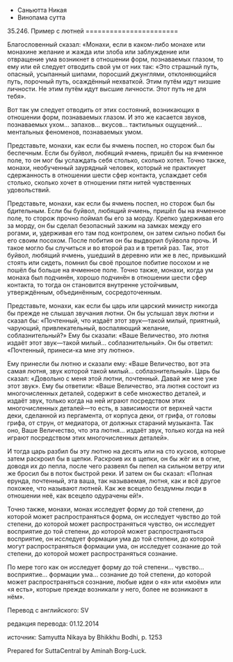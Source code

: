 









* Саньютта Никая
* Винопама сутта


35\.246\. Пример с лютней
\=\=\=\=\=\=\=\=\=\=\=\=\=\=\=\=\=\=\=\=\=\=\=



Благословенный сказал: «Монахи, если в каком\-либо монахе или монахине желание и жажда или злоба или заблуждение или отвращение ума возникнет в отношении форм, познаваемых глазом, то ему или ей следует отводить свой ум от них так: «Это страшный путь, опасный, усыпанный шипами, поросший джунглями, отклоняющийся путь, порочный путь, осаждённый нехваткой\. Этим путём идут низшие личности\. Не этим путём идут высшие личности\. Этот путь не для тебя»\.


Вот так ум следует отводить от этих состояний, возникающих в отношении форм, познаваемых глазом\. И это же касается звуков, познаваемых ухом… запахов… вкусов… тактильных ощущений… ментальных феноменов, познаваемых умом\.


Представьте, монахи, как если бы ячмень поспел, но сторож был бы беспечным\. Если бы буйвол, любящий ячмень, пришёл бы на ячменное поле, то он мог бы услаждать себя столько, сколько хотел\. Точно также, монахи, необученный заурядный человек, который не практикует сдержанность в отношении шести сфер контакта, услаждает себя столько, сколько хочет в отношении пяти нитей чувственных удовольствий\.


Представьте, монахи, как если бы ячмень поспел, но сторож был бы бдительным\. Если бы буйвол, любящий ячмень, пришёл бы на ячменное поле, то сторож прочно поймал бы его за морду\. Крепко удерживая его за морду, он бы сделал безопасный зажим на замках между его рогами, и, удерживая его там под контролем, он затем сильно побил бы его своим посохом\. После побития он бы выдворил буйвола прочь\. И такое могло бы случиться и во второй раз и в третий раз\. Так, этот буйвол, любящий ячмень, ушедший в деревню или же в лес, привыкший стоять или сидеть, помнил бы своё прошлое побитие посохом и не пошёл бы больше на ячменное поле\. Точно также, монахи, когда ум монаха был подчинён, хорошо подчинён в отношении шести сфер контакта, то тогда он становится внутренне устойчивым, утверждённым, объединённым, сосредоточенным\.


Представьте, монахи, как если бы царь или царский министр никогда бы прежде не слышал звучания лютни\. Он бы услышал звук лютни и сказал бы: «Почтенный, что издаёт этот звук—такой милый, приятный, чарующий, привлекательный, воспаляющий желание, соблазнительный?» Ему бы сказали: «Ваше Величество, это лютня издаёт этот звук—такой милый… соблазнительный»\. Он бы ответил: «Почтенный, принеси\-ка мне эту лютню»\.


Ему принесли бы лютню и сказали ему: «Ваше Величество, вот эта самая лютня, звук которой такой милый… соблазнительный»\. Царь бы сказал: «Довольно с меня этой лютни, почтенный\. Давай же мне уже этот звук»\. Ему бы ответили: «Ваше Величество, эта лютня состоит из многочисленных деталей, содержит в себе множество деталей, и издаёт звук, только когда на ней играют посредством этих многочисленных деталей—то есть, в зависимости от верхней части деки, сделанной из пергамента, от корпуса деки, от грифа, от головы грифа, от струн, от медиатора, от должных стараний музыканта\. Так оно, Ваше Величество, что эта лютня… издаёт звук, только когда на ней играют посредством этих многочисленных деталей»\.


И тогда царь разбил бы эту лютню на десять или на сто кусков, которые затем раскроил бы в щепки\. Раскроив их в щепки, он бы жёг их в огне, доводя их до пепла, после чего развеял бы пепел на сильном ветру или же бросил бы в поток быстрой реки\. И затем он бы сказал: «Полная ерунда, почтенный, эта ваша, так называемая, лютня, как и всё другое похожее, что называют лютней\. Как же всецело бездумны люди в отношении неё, как всецело одурачены ей\!»\.


Точно также, монахи, монах исследует форму до той степени, до которой может распространяться форма, он исследует чувство до той степени, до которой может распространяться чувство, он исследует восприятие до той степени, до которой может распространяться восприятие, он исследует формации ума до той степени, до которой могут распространяться формации ума, он исследует сознание до той степени, до которой может распространяться сознание\.


По мере того как он исследует форму до той степени… чувство… восприятие… формации ума… сознание до той степени, до которой может распространяться сознание, любые идеи о «я» или «моём» или «я есть», которые прежде возникали у него, более не возникают в нём»\.



Перевод с английского: SV


редакция перевода: 01\.12\.2014


источник: Samyutta Nikaya by Bhikkhu Bodhi, p\. 1253


Prepared for SuttaCentral by Aminah Borg\-Luck\.







